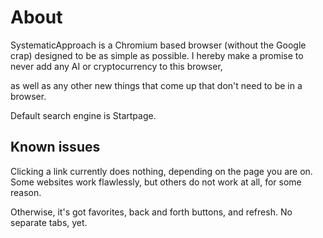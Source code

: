 # About

SystematicApproach is a Chromium based browser (without the Google crap) designed to be as simple as possible. I hereby make a promise to never add any AI or cryptocurrency to this browser, 

as well as any other new things that come up that don't need to be in a browser. 

Default search engine is Startpage. 

## Known issues

Clicking a link currently does nothing, depending on the page you are on. Some websites work flawlessly, but others do not work at all, for some reason. 

Otherwise, it's got favorites, back and forth buttons, and refresh. No separate tabs, yet. 

